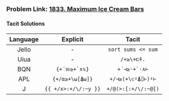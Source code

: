 ### Problem Link: [1833. Maximum Ice Cream Bars](https://leetcode.com/problems/maximum-ice-cream-bars/description/)

#### Tacit Solutions

| Language |       Explicit       |        Tacit        |
| :------: | :------------------: | :-----------------: |
|  Jello   |          -           | `sort sums <= sum`  |
|   Uiua   |          -           |     `/+≥\+⊏⍏.`      |
|   BQN    |    ``{+´𝕨≥+`∧𝕩}``    |   ``+´⊣≥·+`·∧⊢``    |
|   APL    |   `{+/⍺≥+\⍵[⍋⍵]}`    |  `+/⊣≥(+\⊂⍤⍋⌷⊢)⍤⊢`  |
|    J     | `{{ +/x>:+/\/:~y }}` | `+/@(>:[:+/\/:~@[)` |
